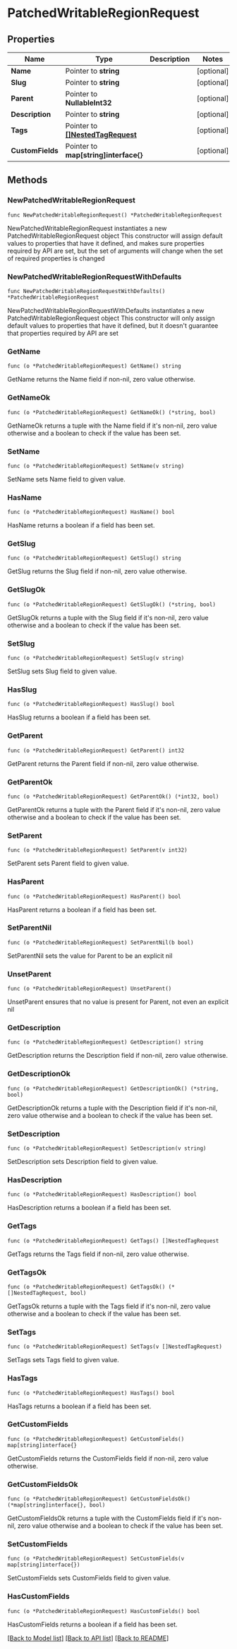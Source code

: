 # PatchedWritableRegionRequest

## Properties

Name | Type | Description | Notes
------------ | ------------- | ------------- | -------------
**Name** | Pointer to **string** |  | [optional] 
**Slug** | Pointer to **string** |  | [optional] 
**Parent** | Pointer to **NullableInt32** |  | [optional] 
**Description** | Pointer to **string** |  | [optional] 
**Tags** | Pointer to [**[]NestedTagRequest**](NestedTagRequest.md) |  | [optional] 
**CustomFields** | Pointer to **map[string]interface{}** |  | [optional] 

## Methods

### NewPatchedWritableRegionRequest

`func NewPatchedWritableRegionRequest() *PatchedWritableRegionRequest`

NewPatchedWritableRegionRequest instantiates a new PatchedWritableRegionRequest object
This constructor will assign default values to properties that have it defined,
and makes sure properties required by API are set, but the set of arguments
will change when the set of required properties is changed

### NewPatchedWritableRegionRequestWithDefaults

`func NewPatchedWritableRegionRequestWithDefaults() *PatchedWritableRegionRequest`

NewPatchedWritableRegionRequestWithDefaults instantiates a new PatchedWritableRegionRequest object
This constructor will only assign default values to properties that have it defined,
but it doesn't guarantee that properties required by API are set

### GetName

`func (o *PatchedWritableRegionRequest) GetName() string`

GetName returns the Name field if non-nil, zero value otherwise.

### GetNameOk

`func (o *PatchedWritableRegionRequest) GetNameOk() (*string, bool)`

GetNameOk returns a tuple with the Name field if it's non-nil, zero value otherwise
and a boolean to check if the value has been set.

### SetName

`func (o *PatchedWritableRegionRequest) SetName(v string)`

SetName sets Name field to given value.

### HasName

`func (o *PatchedWritableRegionRequest) HasName() bool`

HasName returns a boolean if a field has been set.

### GetSlug

`func (o *PatchedWritableRegionRequest) GetSlug() string`

GetSlug returns the Slug field if non-nil, zero value otherwise.

### GetSlugOk

`func (o *PatchedWritableRegionRequest) GetSlugOk() (*string, bool)`

GetSlugOk returns a tuple with the Slug field if it's non-nil, zero value otherwise
and a boolean to check if the value has been set.

### SetSlug

`func (o *PatchedWritableRegionRequest) SetSlug(v string)`

SetSlug sets Slug field to given value.

### HasSlug

`func (o *PatchedWritableRegionRequest) HasSlug() bool`

HasSlug returns a boolean if a field has been set.

### GetParent

`func (o *PatchedWritableRegionRequest) GetParent() int32`

GetParent returns the Parent field if non-nil, zero value otherwise.

### GetParentOk

`func (o *PatchedWritableRegionRequest) GetParentOk() (*int32, bool)`

GetParentOk returns a tuple with the Parent field if it's non-nil, zero value otherwise
and a boolean to check if the value has been set.

### SetParent

`func (o *PatchedWritableRegionRequest) SetParent(v int32)`

SetParent sets Parent field to given value.

### HasParent

`func (o *PatchedWritableRegionRequest) HasParent() bool`

HasParent returns a boolean if a field has been set.

### SetParentNil

`func (o *PatchedWritableRegionRequest) SetParentNil(b bool)`

 SetParentNil sets the value for Parent to be an explicit nil

### UnsetParent
`func (o *PatchedWritableRegionRequest) UnsetParent()`

UnsetParent ensures that no value is present for Parent, not even an explicit nil
### GetDescription

`func (o *PatchedWritableRegionRequest) GetDescription() string`

GetDescription returns the Description field if non-nil, zero value otherwise.

### GetDescriptionOk

`func (o *PatchedWritableRegionRequest) GetDescriptionOk() (*string, bool)`

GetDescriptionOk returns a tuple with the Description field if it's non-nil, zero value otherwise
and a boolean to check if the value has been set.

### SetDescription

`func (o *PatchedWritableRegionRequest) SetDescription(v string)`

SetDescription sets Description field to given value.

### HasDescription

`func (o *PatchedWritableRegionRequest) HasDescription() bool`

HasDescription returns a boolean if a field has been set.

### GetTags

`func (o *PatchedWritableRegionRequest) GetTags() []NestedTagRequest`

GetTags returns the Tags field if non-nil, zero value otherwise.

### GetTagsOk

`func (o *PatchedWritableRegionRequest) GetTagsOk() (*[]NestedTagRequest, bool)`

GetTagsOk returns a tuple with the Tags field if it's non-nil, zero value otherwise
and a boolean to check if the value has been set.

### SetTags

`func (o *PatchedWritableRegionRequest) SetTags(v []NestedTagRequest)`

SetTags sets Tags field to given value.

### HasTags

`func (o *PatchedWritableRegionRequest) HasTags() bool`

HasTags returns a boolean if a field has been set.

### GetCustomFields

`func (o *PatchedWritableRegionRequest) GetCustomFields() map[string]interface{}`

GetCustomFields returns the CustomFields field if non-nil, zero value otherwise.

### GetCustomFieldsOk

`func (o *PatchedWritableRegionRequest) GetCustomFieldsOk() (*map[string]interface{}, bool)`

GetCustomFieldsOk returns a tuple with the CustomFields field if it's non-nil, zero value otherwise
and a boolean to check if the value has been set.

### SetCustomFields

`func (o *PatchedWritableRegionRequest) SetCustomFields(v map[string]interface{})`

SetCustomFields sets CustomFields field to given value.

### HasCustomFields

`func (o *PatchedWritableRegionRequest) HasCustomFields() bool`

HasCustomFields returns a boolean if a field has been set.


[[Back to Model list]](../README.md#documentation-for-models) [[Back to API list]](../README.md#documentation-for-api-endpoints) [[Back to README]](../README.md)


